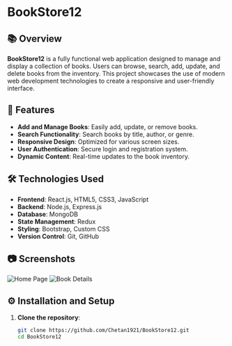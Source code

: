 # BookStore12

## 📚 Overview

**BookStore12** is a fully functional web application designed to manage and display a collection of books. Users can browse, search, add, update, and delete books from the inventory. This project showcases the use of modern web development technologies to create a responsive and user-friendly interface.

## 🚀 Features

- **Add and Manage Books**: Easily add, update, or remove books.
- **Search Functionality**: Search books by title, author, or genre.
- **Responsive Design**: Optimized for various screen sizes.
- **User Authentication**: Secure login and registration system.
- **Dynamic Content**: Real-time updates to the book inventory.

## 🛠️ Technologies Used

- **Frontend**: React.js, HTML5, CSS3, JavaScript
- **Backend**: Node.js, Express.js
- **Database**: MongoDB
- **State Management**: Redux
- **Styling**: Bootstrap, Custom CSS
- **Version Control**: Git, GitHub

## 📷 Screenshots

![Home Page](https://bookstore12345.onrender.com/)
![Book Details](link_to_screenshot)

## ⚙️ Installation and Setup

1. **Clone the repository**:
   ```bash
   git clone https://github.com/Chetan1921/BookStore12.git
   cd BookStore12
